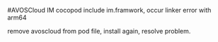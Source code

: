 #AVOSCloud IM 
cocopod include im.framwork, occur linker error with arm64

remove avoscloud from pod file, install again, resolve problem.
